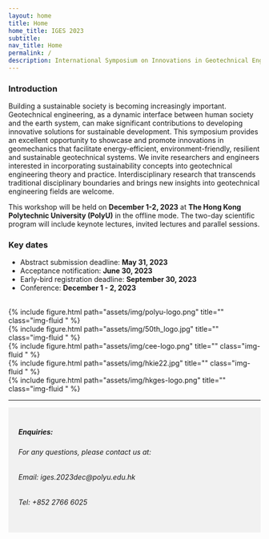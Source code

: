 ```yaml
---
layout: home
title: Home
home_title: IGES 2023
subtitle:
nav_title: Home
permalink: /
description: International Symposium on Innovations in Geotechnical Engineering towards Sustainability
---
```


<!-- <h5 style="text-align:center;"><a href="https://neurips.cc/Register2">[click here for registration]</a></h5>
<h5 style="text-align:center;"><a href="https://forms.gle/Zk9owxUBPf54DRnYA">[click here to submit your questions to our panelists]</a></h5> -->

### Introduction

Building a sustainable society is becoming increasingly important. Geotechnical engineering, as a dynamic interface between human society and the earth system, can make significant contributions to developing innovative solutions for sustainable development. This symposium provides an excellent opportunity to showcase and promote innovations in geomechanics that facilitate energy-efficient, environment-friendly, resilient and sustainable geotechnical systems. We invite researchers and engineers interested in incorporating sustainability concepts into geotechnical engineering theory and practice. Interdisciplinary research that transcends traditional disciplinary boundaries and brings new insights into geotechnical engineering fields are welcome.

This workshop will be held on **December 1-2, 2023** at **The Hong Kong Polytechnic University (PolyU)** in the offline mode. The two-day scientific program will include keynote lectures, invited lectures and parallel sessions.


### Key dates
* Abstract submission deadline: **May 31, 2023** <br>
* Acceptance notification: **June 30, 2023** <br>
* Early-bird registration deadline: **September 30, 2023** <br>
* Conference: **December 1 - 2, 2023** <br>

<br>

<div class="row justify-content-sm-left">
    <div class="col-sm-3 align-self-center">
        {% include figure.html path="assets/img/polyu-logo.png" title="" class="img-fluid " %}
    </div>
    <div class="col-sm-3">
        {% include figure.html path="assets/img/50th_logo.jpg" title="" class="img-fluid " %}
    </div>
</div>


<div class="row justify-content-sm-left">
    <div class="col-sm-3 align-self-center">
        {% include figure.html path="assets/img/cee-logo.png" title="" class="img-fluid " %}
    </div>
    <!-- <div class="col-sm-3 align-self-center"> -->
        {% include figure.html path="assets/img/hkie22.jpg" title="" class="img-fluid " %}
    <!-- </div> -->
    <div class="col-sm-3 align-self-center">
        {% include figure.html path="assets/img/hkges-logo.png" title="" class="img-fluid " %}
    </div>
</div>




----
<div style="background-color:rgba(0, 0, 0, 0.0470588);padding:40px 0; vertical-align: ; padding:20px 20px;">
<h5>Enquiries:</h5>
<h6>For any questions, please contact us at: </h6>
<h6>Email: iges.2023dec@polyu.edu.hk</h6>
<h6>Tel: +852 2766 6025</h6>
</div>



